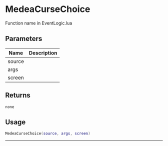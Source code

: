 # MedeaCurseChoice

Function name in EventLogic.lua

## Parameters

| Name   | Description |
| ------ | ----------- |
| source |             |
| args   |             |
| screen |             |

## Returns

`none`

## Usage

```lua
MedeaCurseChoice(source, args, screen)
```

---
